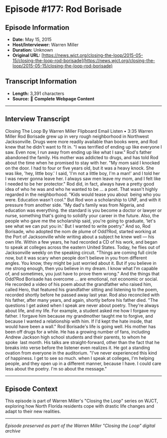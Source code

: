 # Episode #177: Rod Borisade



## Episode Information

- **Date:** May 15, 2015
- **Host/Interviewer:** Warren Miller
- **Duration:** Unknown
- **Original URL:** [https://news.wjct.org/closing-the-loop/2015-05-15/closing-the-loop-rod-borisade](https://news.wjct.org/closing-the-loop/2015-05-15/closing-the-loop-rod-borisade)

## Transcript Information

- **Length:** 3,391 characters
- **Source:** 📝 **Complete Webpage Content**

---

## Interview Transcript

Closing The Loop
By
Warren Miller
Flipboard
Email
Listen
•
3:35
Warren Miller
Rod Borisade grew up in very rough neighborhood in Northwest Jacksonville. Drugs were more readily available than books were, and Rod knew that he didn't want to fit in.
"I was terrified of ending up like everyone I saw. Even now, I run away from ending up like what I saw."
Rod's father abandoned the family. His mother was addicted to drugs, and has told Rod about the time when he promised to stay with her.
"My mom said I knocked on the door. I had to four or five years old, but it was a heavy knock. She was like, 'hey, little boy.' I said, 'I'm not a little boy, I'm a man!' and I told her I was never gonna leave her. I always saw men leave my mom, and I felt like I needed to be her protector."
Rod did, in fact, always have a pretty good idea of who he was and who he wanted to be ... a poet. That wasn't highly regarded in the neighborhood.
"Kids would tease you about  being who you were. Education wasn't cool."
But Rod won a scholarship to UNF, and with it pressure from another side.
"My dad's family was from Nigeria, and education was everything. the standard is you become a doctor or lawyer or nurse, something that's going to solidify your career in the future. Also, the people who gave me the scholarship said, you're going to graduate, 'let's see what we can put you in.' But I wanted to write poetry."
And so, Rod Borisade, who adopted the nom de plume of Odd?Rod, started working at the Port of Jacksonville while writing about a subject he knew well — his own life. Within a few years, he had recorded a CD of his work, and began to speak at colleges across the eastern United States. Today, he flies out of Jacksonville weekly on the speaking circuit.
"Things are coming full circle now, but it was scary when people don't believe in you from different angles. You know, they might be just worried about it. But if you believe in me strong enough, then you believe in my dream. I know what I'm capable of, and sometimes, you just have to prove them wrong."
And the things that Odd?Rod Borisade has overcome ... are emotional, not economic or social. He recorded a video of his poem about the grandfather who raised him, called Hero, that featured his grandfather sitting and listening to the poem, recorded shortly before he passed away last year. Rod also reconciled with his father, after many years, and again, shortly before his father died.
"The questions I get asked when I speak are never about poetry. They're always about life, and my life. For example, a student asked me how I forgave my father. I forgave him because my grandmother taught me to forgive, and because I wanted a relationship with him. If I'd kept the hate inside, that would have been a wall."
Rod Borisade's life is going well. His mother has been off drugs for a while. He has a growing number of fans, including Andrew Jackson high school students and their parents, to whom he spoke  last month. His talks are straight-forward, other than the fact that he breaks into verse before the listener even realizes it. He got a standing ovation from everyone in the auditorium.
"I've never experienced this kind of happiness. I get to see so much. when I speak at colleges, I'm helping people, and they open up in a different manner, because I have. I could care less about the poetry. I'm so about the message."

---

## Episode Context

This episode is part of Warren Miller's "Closing the Loop" series on WJCT, exploring how North Florida residents cope with drastic life changes and adapt to their new realities.



---

*Episode preserved as part of the Warren Miller "Closing the Loop" digital archive*
